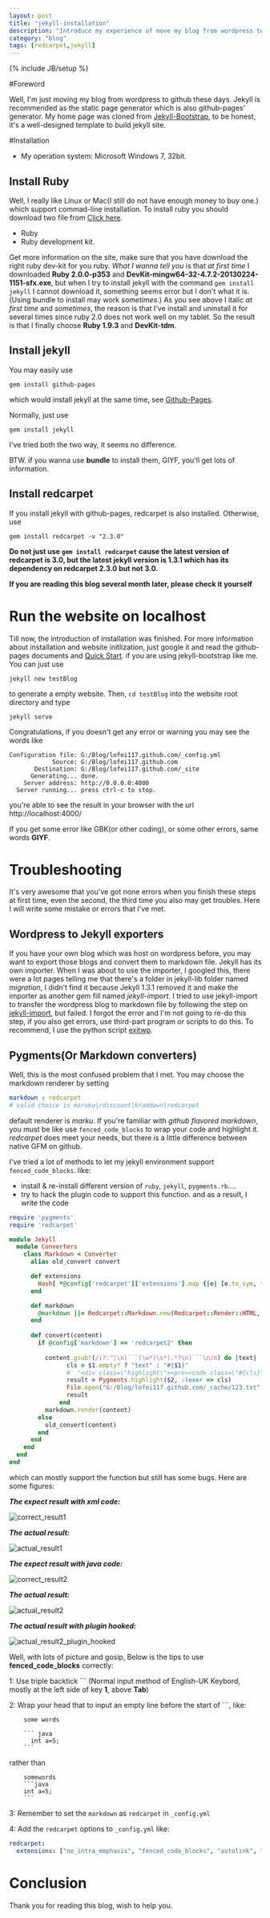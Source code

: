 ```yaml
---
layout: post
title: "jekyll-installation"
description: "Introduce my experience of move my blog from wordpress to github-pages run through jekyll"
category: "blog"
tags: [redcarpet,jekyll]
---
```

{% include JB/setup %}

#Foreword

Well, I'm just moving my blog from wordpress to github these days. Jekyll is recommended as the static page generator which is also github-pages' generator.
My home page was cloned from [Jekyll-Bootstrap](https://github.com/plusjade/jekyll-bootstrap/), to be honest, it's a well-designed template to build jekyll site.

#Installation
* My operation system:
Microsoft Windows 7, 32bit.

## Install Ruby
Well, I really like Linux or Mac(I still do not have enough money to buy one.) which support commad-line installation.
To install ruby you should download two file from [Click here](http://rubyinstaller.org/downloads).

- Ruby 
- Ruby development kit.

Get more information on the site, make sure that you have download the right ruby dev-kit for you ruby.
*What I wanna tell you* is that *at first time* I downloaded **Ruby 2.0.0-p353** and **DevKit-mingw64-32-4.7.2-20130224-1151-sfx.exe**, but when I try to install jekyll with the command ```gem install jekyll```
I cannot download it, something seems error but I don't what it is. (Using bundle to install may work *sometimes*.)
As you see above I italic *at first time* and *sometimes*, the reason is that I've install and uninstall it for several times since ruby 2.0 does not work well on my tablet.
So the result is that I finally choose **Ruby 1.9.3** and **DevKit-tdm**.

## Install jekyll
You may easily use 

```
gem install github-pages
```

which would install jekyll at the same time, see [Github-Pages](https://help.github.com/articles/using-jekyll-with-pages).

Normally, just use 

```
gem install jekyll
```

I've tried both the two way, it seems no difference.

BTW. if you wanna use **bundle** to install them, GIYF, you'll get lots of information.

## Install redcarpet
If you install jekyll with github-pages, redcarpet is also installed. Otherwise, use

```
gem install redcarpet -v "2.3.0"
```

**Do not just use `gem install redcarpet` cause the latest version of redcarpet is 3.0, but the latest jekyll version is 1.3.1 which has its dependency on redcarpet 2.3.0 but not 3.0.**

**If you are reading this blog several month later, please check it yourself**

# Run the website on localhost
Till now, the introduction of installation was finished. For more information about installation and website initlization, just google it and read the github-pages documents and [Quick Start](http://www.jekyllbootstrap.com/usage/jekyll-quick-start.html). if you are using jekyll-bootstrap like me.
You can just use

```
jekyll new testBlog
```

to generate a empty website.
Then, ``cd testBlog`` into the website root directory and type

```
jekyll serve
```

Congratulations, if you doesn't get any error or warning you may see the words like

```
Configuration file: G:/Blog/lofei117.github.com/_config.yml
            Source: G:/Blog/lofei117.github.com
       Destination: G:/Blog/lofei117.github.com/_site
      Generating... done.
    Server address: http://0.0.0.0:4000
  Server running... press ctrl-c to stop.
```

you're able to see the result in your browser with the url http://localhost:4000/

If you get some error like GBK(or other coding), or some other errors, same words **GIYF**.

# Troubleshooting
It's very awesome that you've got none errors when you finish these steps at first time, even the second, the third time you also may get troubles.
Here I will write some mistake or errors that I've met.

## Wordpress to Jekyll exporters
If you have your own blog which was host on wordpress before, you may want to export those blogs and convert them to markdown file. Jekyll has its own importer.
When I was about to use the importer, I googled this, there were a lot pages telling me that there's a folder in jekyll-lib folder named *migration*, I didn't find it because Jekyll 1.3.1 removed it and make the importer as another gem fill named *jekyll-import*.
I tried to use jekyll-import to transfer the wordpress blog to markdown file by following the step on [jekyll-import](http://import.jekyllrb.com/docs/home/), but failed. I forgot the error and I'm not going to re-do this step, if you also get errors, use third-part program or scripts to do this. To recommend, I use the python script [exitwp](https://github.com/thomasf/exitwp).

## Pygments(Or Markdown converters)
Well, this is the most confused problem that I met. 
You may choose the markdown renderer by setting 

```yaml
markdown : redcarpet 
# valid choice is maruku|rdiscount|kramdown|redcarpet
```

default renderer is *marku*. If you're familiar with *github flavored markdown*, you must be like use `fenced_code_blocks` to wrap your code and highlight it. *redcarpet* does meet your needs, but there is a little difference between native GFM on github.

I've tried a lot of methods to let my jekyll environment support `fenced_code_blocks`.
like:
- install & re-install different version of `ruby`, `jekyll`, `pygments.rb`....
- try to hack the plugin code to support this function.
and as a result, I write the code 

```ruby
require 'pygments'
require 'redcarpet'

module Jekyll
  module Converters
    class Markdown < Converter
      alias old_convert convert

      def extensions
        Hash[ *@config['redcarpet']['extensions'].map {|e| [e.to_sym, true] }.flatten ]
      end

      def markdown
        @markdown ||= Redcarpet::Markdown.new(Redcarpet::Render::HTML, extensions)
      end
  
      def convert(content)
        if @config['markdown'] == 'redcarpet2' then        
          
          content.gsub!(/(?:^|\n)```(\w*)\s*(.*?\n)```\n/m) do |text|
                cls = $1.empty? ? "text" : "#{$1}"
                #  "<div class=\"highlight\"><pre><code class=\"#{cls}\">#{$2}</code></pre></div>"                
                result = Pygments.highlight($2, :lexer => cls)   
                File.open("G:/Blog/lofei117.github.com/_cache/123.txt", 'a') {|f| f.print(result) }
                result             
              end          
          markdown.render(content) 
        else
          old_convert(content)     
        end    
      end 
    end
  end
end
```

which can mostly support the function but still has some bugs.
Here are some figures:

***The expect result with xml code:***

![correct_result1][correct_result1]

***The actual result:***

![actual_result1][actual_result1]

***The expect result with java code:***

![correct_result2][correct_result2]

***The actual result:***

![actual_result2][actual_result2]

***The actual result with plugin hooked:***

![actual_result2_plugin_hooked][actual_result2_plugin_hooked]

Well, with lots of picture and gosip, 
Below is the tips to use **fenced_code_blocks** correctly:

1: Use triple backtick \`\`\` (Normal input method of English-UK Keybord, mostly at the left side of key **1**, above **Tab**)

2: Wrap your head that to input an empty line before the start of \`\`\`, like:

```
    some words

    ``` java	
      int a=5;
    ```
```

rather than

```
    somewords
    ```java
    int a=5;
    ```
```

3: Remember to set the `markdown` as `redcarpet` in `_config.yml`

4: Add the `redcarpet` options to `_config.yml` like:

```yaml
redcarpet:
  extensions: ["no_intra_emphasis", "fenced_code_blocks", "autolink", "strikethrough", "superscript"]
```

# Conclusion
Thank you for reading this blog, wish to help you.


[correct_result1]: /assets/images/correct_result1.png "xml correct result"
[actual_result1]: /assets/images/actual_result1.png "xml actual result"
[correct_result2]: /assets/images/correct_result2.png "java correct result"
[actual_result2]: /assets/images/actual_result2.png "java actual result"
[actual_result2_plugin_hooked]: /assets/images/actual_result2_plugin_hooked.png "java plugin hooked result"
